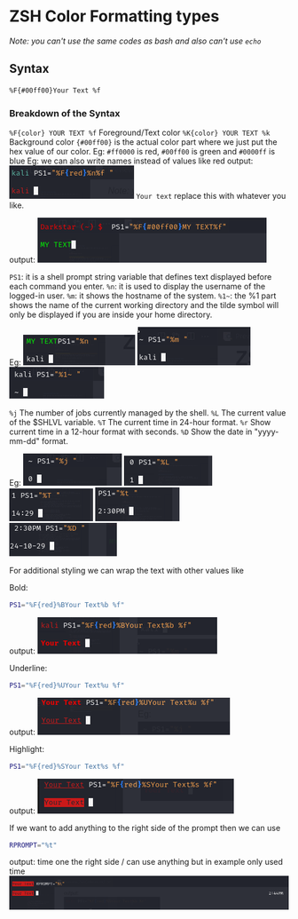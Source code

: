 # ZSH Color Formatting types

*Note: you can't use the same codes as bash and also can't use `echo`*

## Syntax

```zsh
%F{#00ff00}Your Text %f
```

### Breakdown of the Syntax

`%F{color} YOUR TEXT %f` Foreground/Text color
`%K{color} YOUR TEXT %k` Background color
`{#00ff00}` is the actual color part where we just put the hex value of our color.
Eg: `#ff0000` is red, `#00ff00` is green and `#0000ff` is blue
Eg: we can also write names instead of values like red
output:
![output 1](/screenshots/namecolors.png)
`Your text` replace this with whatever you like.

output:
![output 1](/screenshots/zsheg1.png)

`PS1`: it is a shell prompt string variable that defines text displayed before each command you enter.
`%n`: it is used to display the username of the logged-in user.
`%m`: it shows the hostname of the system.
`%1~`: the %1 part shows the name of the current working directory and the tilde symbol will only be displayed if you are inside your home directory.

Eg:
![%n example](/screenshots/neg.png)
![%m example](/screenshots/meg.png)
![%1~ example](/screenshots/cdeg.png)

`%j` The number of jobs currently managed by the shell.
`%L` The current value of the $SHLVL variable.
`%T` The current time in 24-hour format.
`%r` Show current time in a 12-hour format with seconds.
`%D` Show the date in "yyyy-mm-dd" format.

Eg:
![%j example](/screenshots/jobseg.png)
![%L example](/screenshots/shell.png)
![%T example](/screenshots/time.png)
![%t example](/screenshots/time12.png)
![%D example](/screenshots/date.png)

For additional styling we can wrap the text with other values like

Bold:

```zsh
PS1="%F{red}%BYour Text%b %f"
```

output:
![%B example](/screenshots/boldeg.png)

Underline:

```zsh
PS1="%F{red}%UYour Text%u %f"
```

output:
![%U example](/screenshots/underlineeg.png)

Highlight:

```zsh
PS1="%F{red}%SYour Text%s %f"
```

output:
![%S example](/screenshots/higheg.png)

If we want to add anything to the right side of the prompt then we can use

```zsh
RPROMPT="%t"
```

output: time one the right side / can use anything but in example only used time
![right prompt example](/screenshots/rpeg.png)